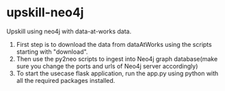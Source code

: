 # upskill-neo4j
Upskill using neo4j with data-at-works data.

1) First step is to download the data from dataAtWorks using the scripts starting with "download".
2) Then use the py2neo scripts to ingest into Neo4j graph database(make sure you change the ports and urls of Neo4j server accordingly)
3) To start the usecase flask application, run the app.py using python with all the required packages installed.
